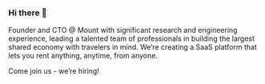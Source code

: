 ### Hi there 👋

Founder and CTO @ Mount with significant research and engineering experience, leading a talented team of professionals in building the largest shared economy with travelers in mind. We’re creating a SaaS platform that lets you rent anything, anytime, from anyone.

Come join us - we’re hiring!

<!--
**rishabnayak/rishabnayak** is a ✨ _special_ ✨ repository because its `README.md` (this file) appears on your GitHub profile.

Here are some ideas to get you started:

- 🔭 I’m currently working on ...
- 🌱 I’m currently learning ...
- 👯 I’m looking to collaborate on ...
- 🤔 I’m looking for help with ...
- 💬 Ask me about ...
- 📫 How to reach me: ...
- 😄 Pronouns: ...
- ⚡ Fun fact: ...
-->
